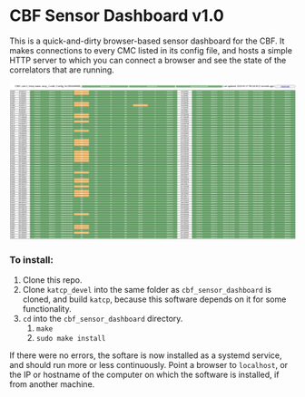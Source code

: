 # CBF Sensor Dashboard v1.0

This is a quick-and-dirty browser-based sensor dashboard for the CBF.
It makes connections to every CMC listed in its config file, and hosts a simple
HTTP server to which you can connect a browser and see the state of the correlators
that are running.

![Screenshot](screenshot.png)

### To install:

1. Clone this repo.
1. Clone `katcp_devel` into the same folder as `cbf_sensor_dashboard` is cloned, and build `katcp`, because this software depends on it for some functionality.
1. `cd` into the `cbf_sensor_dashboard` directory.
    1. `make`
    1. `sudo make install`

If there were no errors, the softare is now installed as a systemd service, and should run more or less continuously. Point a browser to `localhost`, or the IP or hostname of the computer on which the software is installed, if from another machine.

